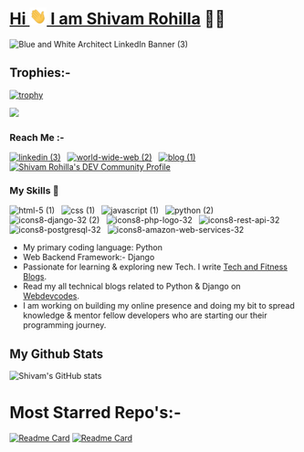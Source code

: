 # [Hi <img src="https://raw.githubusercontent.com/ABSphreak/ABSphreak/master/gifs/Hi.gif" width="30px" style="max-width: 100%; user-select: auto;"> I am Shivam Rohilla](https://www.highlifedoor.com/) :man_technologist:

![Blue and White Architect LinkedIn Banner (3)](https://user-images.githubusercontent.com/59178005/120303534-8e46b100-c2ec-11eb-91ac-6b48e6c5cece.png)

## Trophies:-
[![trophy](https://github-profile-trophy.vercel.app/?username=ShivamRohilllaa&theme=onedark)](https://github.com/ryo-ma/github-profile-trophy)

![](https://komarev.com/ghpvc/?username=ShivamRohilllaa&color=blueviolet)

### Reach Me :-
[![linkedin (3)](https://user-images.githubusercontent.com/59178005/120276459-5598de80-c2d0-11eb-866b-5d3edc680206.png)](https://www.linkedin.com/in/shivamrohillaa/) &nbsp;  [![world-wide-web (2)](https://user-images.githubusercontent.com/59178005/120277162-54b47c80-c2d1-11eb-89ae-fb08e2f0146c.png)](https://shivamrohilla.herokuapp.com/) &nbsp;  [![blog (1)](https://user-images.githubusercontent.com/59178005/120277587-ddcbb380-c2d1-11eb-8c0b-db6446e9d38b.png)](https://webdevcodes.com/) &nbsp; <a href="https://dev.to/shivamrohilllaa">
  <img src="https://d2fltix0v2e0sb.cloudfront.net/dev-badge.svg" alt="Shivam Rohilla's DEV Community Profile" height="30" width="30">
</a>

### My Skills 🧰

![html-5 (1)](https://user-images.githubusercontent.com/59178005/120279529-3308c480-c2d4-11eb-866c-605f147c474a.png) &nbsp;    ![css (1)](https://user-images.githubusercontent.com/59178005/120279542-3603b500-c2d4-11eb-8121-b870b4034fe5.png)  &nbsp;   ![javascript (1)](https://user-images.githubusercontent.com/59178005/120279558-38fea580-c2d4-11eb-8105-882ab63672ff.png)  &nbsp;  ![python (2)](https://user-images.githubusercontent.com/59178005/120279573-3bf99600-c2d4-11eb-94b9-ea3ce8a93a26.png) &nbsp;  ![icons8-django-32 (2)](https://user-images.githubusercontent.com/59178005/120279586-4025b380-c2d4-11eb-85e4-918eaa313789.png)  &nbsp;  ![icons8-php-logo-32](https://user-images.githubusercontent.com/59178005/120279623-49af1b80-c2d4-11eb-9b96-c69a11c3136a.png) &nbsp;   ![icons8-rest-api-32](https://user-images.githubusercontent.com/59178005/120279628-4c117580-c2d4-11eb-94c7-39a8332dccbc.png)  &nbsp;  ![icons8-postgresql-32](https://user-images.githubusercontent.com/59178005/120279644-4e73cf80-c2d4-11eb-8c60-2705698ce5a9.png)  &nbsp; ![icons8-amazon-web-services-32](https://user-images.githubusercontent.com/59178005/120279696-621f3600-c2d4-11eb-9e4d-433b9d5a42fe.png)

- My primary coding language: Python
- Web Backend Framework:- Django
- Passionate for learning & exploring new Tech. I write [Tech and Fitness Blogs](https://www.highlifedoor.com/).
- Read my all technical blogs related to Python & Django on [Webdevcodes](https://webdevcodes.com/).  
- I am working on building my online presence and doing my bit to spread knowledge & mentor fellow developers who are starting our their programming journey.

## My Github Stats
![Shivam's GitHub stats](https://github-readme-stats.vercel.app/api?username=ShivamRohilllaa&show_icons=true&theme=radical)


# Most Starred Repo's:-

[![Readme Card](https://github-readme-stats.vercel.app/api/pin/?username=ShivamRohilllaa&repo=E-learning-Django-)](https://github.com/ShivamRohilllaa/E-learning-Django-) [![Readme Card](https://github-readme-stats.vercel.app/api/pin/?username=ShivamRohilllaa&repo=tshirt-store)](https://github.com/ShivamRohilllaa/tshirt-store)



